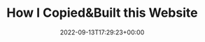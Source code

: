 ---
title: "How I Copied&Built this Website"
date: 2022-09-13T17:29:23+00:00
hero: /images/posts/writing-posts/analytics.svg
description: Adding analytics and disquss comment in hugo 
theme: Toha
menu:
  sidebar:
    name: Analytics & Comments
    identifier: analytics-and-comments
    weight: 500
---